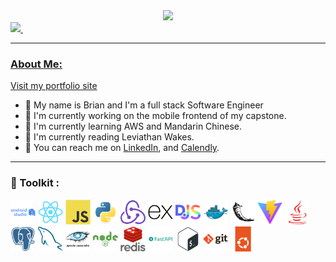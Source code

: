 <div id="header" align="center">
  <img src="https://media.giphy.com/media/Qo2dupDib32rkTY4hX/giphy.gif" width="300"/>
</div>

<div id="badges">
  <a href="https://www.linkedin.com/in/brian-johnson-220704299/">
    <img src="https://img.shields.io/badge/LinkedIn-blue?logo=linkedin&logoColor=white&style=for-the-badge />
  </a>
</div>

<div id="views">
  <img src="https://komarev.com/ghpvc/?username=bmj1988&style=flat-square&color=blue" alt=""/>
</div>

---
### About Me:
<a href="https://bmj1988.github.io/">Visit my portfolio site</a>
- 📛 My name is Brian and I'm a full stack Software Engineer
- 🔭 I'm currently working on the mobile frontend of my capstone.
- 🌱 I'm currently learning AWS and Mandarin Chinese.
- 📖 I'm currently reading Leviathan Wakes.
- 📨 You can reach me on <a href="https://www.linkedin.com/in/brian-johnson-220704299/">LinkedIn</a>, and <a href="https://calendly.com/cjcores/30min">Calendly</a>.

---
### 🧰 Toolkit :
<div>
  <img src="https://github.com/devicons/devicon/blob/master/icons/androidstudio/androidstudio-plain-wordmark.svg" title="Android Studio Code" alt="Android Studio Code" width="40" height="40"/>
  <img src="https://github.com/devicons/devicon/blob/master/icons/react/react-original.svg" title="React" alt="React" width="40" height="40"/>
  <img src="https://github.com/devicons/devicon/blob/master/icons/javascript/javascript-original.svg" title="JavaScript" alt="JavaScript" width="40" height="40"/>
  <img src="https://github.com/devicons/devicon/blob/master/icons/python/python-original.svg" title="Python" alt="Python" width="40" height="40"/>
  <img src="https://github.com/devicons/devicon/blob/master/icons/redux/redux-original.svg" title="Redux" alt="Redux" width="40" height="40"/>
  <img src="https://github.com/devicons/devicon/blob/master/icons/express/express-original.svg" title="Express" alt="Express" width="40" height="40"/>
  <img src="https://github.com/devicons/devicon/blob/master/icons/discordjs/discordjs-original.svg" title="discord.JS" alt="discord.js" width="40" height="40"/>
  <img src="https://github.com/devicons/devicon/blob/master/icons/docker/docker-original.svg" title="Docker" alt="Docker" width="40" height="40"/>
  <img src="https://github.com/devicons/devicon/blob/master/icons/flask/flask-original.svg" title="Flask" alt="Flask" width="40" height="40"/>
  <img src="https://github.com/devicons/devicon/blob/master/icons/vitejs/vitejs-original.svg" title="Vite" alt="Vite" width="40" height="40"/>
  <img src="https://github.com/devicons/devicon/blob/master/icons/java/java-plain.svg" title="Java" alt="Java" width="40" height="40"/>
  <img src="https://github.com/devicons/devicon/blob/master/icons/postgresql/postgresql-plain.svg" title="postgresql" alt="postgresql" width="40" height="40"/>
  <img src="https://github.com/devicons/devicon/blob/master/icons/mysql/mysql-original.svg" title="mysql" alt="mysql" width="40" height="40"/>
  <img src="https://github.com/devicons/devicon/blob/master/icons/cassandra/cassandra-original-wordmark.svg" title="Cassandra" alt="Cassandra" width="40" height="40"/>
  <img src="https://github.com/devicons/devicon/blob/master/icons/nodejs/nodejs-plain-wordmark.svg" title="Node" alt="Node" width="40" height="40"/>
  <img src="https://github.com/devicons/devicon/blob/master/icons/redis/redis-original-wordmark.svg" title="Redis" alt="Redis" width="40" height="40"/>
  <img src="https://github.com/devicons/devicon/blob/master/icons/fastapi/fastapi-plain-wordmark.svg" title="FastAPI" alt="FastAPI" width="40" height="40"/>
  <img src="https://github.com/devicons/devicon/blob/master/icons/bash/bash-original.svg" title="Bash" alt="Bash" width="40" height="40"/>
  <img src="https://github.com/devicons/devicon/blob/master/icons/git/git-original-wordmark.svg" title="Git" alt="Git" width="40" height="40"/>
  <img src="https://github.com/devicons/devicon/blob/master/icons/ubuntu/ubuntu-original.svg" title="Ubuntu" alt="Ubuntu" width="40" height="40"/>

</div>

<!--
**bmj1988/bmj1988** is a ✨ _special_ ✨ repository because its `README.md` (this file) appears on your GitHub profile.

Here are some ideas to get you started:

- 🔭 I’m currently working on ...
- 🌱 I’m currently learning ...
- 👯 I’m looking to collaborate on ...
- 🤔 I’m looking for help with ...
- 💬 Ask me about ...
- 📫 How to reach me: ...
- 😄 Pronouns: ...
- ⚡ Fun fact: ...
-->
